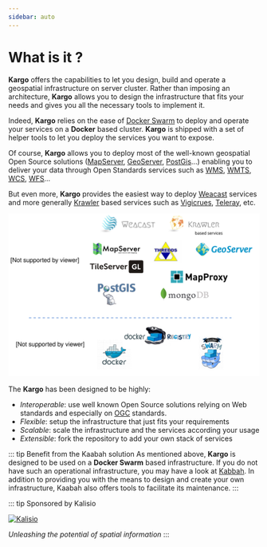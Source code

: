 ```yaml
---
sidebar: auto
---
```


# What is it ?

**Kargo** offers the capabilities to let you design, build and operate a geospatial infrastructure on server cluster. 
Rather than imposing an architecture, **Kargo** allows you to design the infrastructure that fits your needs and gives you all the necessary tools to implement it. 

Indeed, **Kargo** relies on the ease of [Docker Swarm](https://docs.docker.com/swarm/overview/) to deploy and operate your services on a **Docker** based cluster. **Kargo** is shipped with a set of helper tools to let you deploy the services you want to expose. 

Of course, **Kargo** allows you to deploy most of the well-known geospatial Open Source solutions ([MapServer](https://mapserver.org/), [GeoServer](http://geoserver.org), [PostGis](http://postgis.net/)...) enabling you to deliver your data through Open Standards services such as [WMS](http://www.opengeospatial.org/standards/wms), [WMTS](http://www.opengeospatial.org/standards/wmts), [WCS](http://www.opengeospatial.org/standards/wcs), [WFS](http://www.opengeospatial.org/standards/wfs)... 

But even more, **Kargo** provides the easiest way to deploy [Weacast](https://weacast.gitbooks.io/weacast-docs/) services and more generally [Krawler](https://kalisio.github.io/krawler/) based services such as [Vigicrues](https://mapserver.org/), [Teleray](ttps://github.com/kalisio/k-teleray), etc.


![kargo-overview](./../assets/kargo-overview.svg)


The **Kargo** has been designed to be highly:
* *Interoperable*: use well known Open Source solutions relying on Web standards and especially on [OGC](http://www.opengeospatial.org/) standards.
* *Flexible*: setup the infrastructure that just fits your requirements
* *Scalable*: scale the infrastructure and the services according your usage
* *Extensible*: fork the repository to add your own stack of services

::: tip Benefit from the Kaabah solution
As mentioned above, **Kargo** is designed to be used on a **Docker Swarm** based infrastructure. If you do not have such an operational infrastructure, you may have a look at [Kabbah](https://kalisio.github.io/kaabah/). In addition to providing you with the means to design and create your own infrastructure, Kaabah also offers tools to facilitate its maintenance.
:::

::: tip Sponsored by Kalisio

[![Kalisio](https://s3.eu-central-1.amazonaws.com/kalisioscope/kalisio/kalisio-logo-black-256x84.png)](https://kalisio.com)

*Unleashing the potential of spatial information*
::: 



